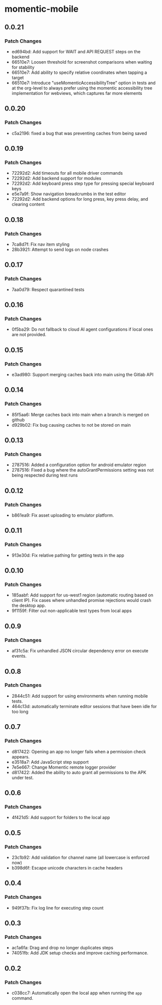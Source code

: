 # momentic-mobile

## 0.0.21

### Patch Changes

- ed694bd: Add support for WAIT and API REQUEST steps on the backend
- 66510e7: Loosen threshold for screenshot comparisons when waiting for stability
- 66510e7: Add ability to specify relative coordinates when tapping a target
- 66510e7: Introduce "useMomenticAccessibilityTree" option in tests and at the org-level to always prefer using the momentic accessibility tree implementation for webviews, which captures far more elements

## 0.0.20

### Patch Changes

- c5a2196: fixed a bug that was preventing caches from being saved

## 0.0.19

### Patch Changes

- 72292d2: Add timeouts for all mobile driver commands
- 72292d2: Add backend support for modules
- 72292d2: Add keyboard press step type for pressing special keyboard keys
- e5e7a9f: Show navigation breadcrumbs in the test editor
- 72292d2: Add backend options for long press, key press delay, and clearing content

## 0.0.18

### Patch Changes

- 7ca8d7f: Fix nav item styling
- 28b3921: Attempt to send logs on node crashes

## 0.0.17

### Patch Changes

- 7aa0d79: Respect quarantined tests

## 0.0.16

### Patch Changes

- 0f5ba29: Do not fallback to cloud AI agent configurations if local ones are not provided.

## 0.0.15

### Patch Changes

- e3ad980: Support merging caches back into main using the Gitlab API

## 0.0.14

### Patch Changes

- 85f5aa6: Merge caches back into main when a branch is merged on github
- d929b02: Fix bug causing caches to not be stored on main

## 0.0.13

### Patch Changes

- 2787516: Added a configuration option for android emulator region
- 2787516: Fixed a bug where the autoGrantPermissions setting was not being respected during test runs

## 0.0.12

### Patch Changes

- b861ea9: Fix asset uploading to emulator platform.

## 0.0.11

### Patch Changes

- 913e30d: Fix relative pathing for getting tests in the app

## 0.0.10

### Patch Changes

- 185aabf: Add support for us-west1 region (automatic routing based on client IP). Fix cases where unhandled promise rejections would crash the desktop app.
- 9f1159f: Filter out non-applicable test types from local apps

## 0.0.9

### Patch Changes

- af31c5a: Fix unhandled JSON circular dependency error on execute events.

## 0.0.8

### Patch Changes

- 2844c51: Add support for using environments when running mobile tests.
- 464c13d: automatically terminate editor sessions that have been idle for too long

## 0.0.7

### Patch Changes

- d817422: Opening an app no longer fails when a permission check appears.
- e3518a7: Add JavaScript step support
- 7e5e667: Change Momentic remote logger provider
- d817422: Added the ability to auto grant all permissions to the APK under test.

## 0.0.6

### Patch Changes

- 4f421d5: Add support for folders to the local app

## 0.0.5

### Patch Changes

- 23c1b92: Add validation for channel name (all lowercase is enforced now)
- b398d6f: Escape unicode characters in cache headers

## 0.0.4

### Patch Changes

- 949f37b: Fix log line for executing step count

## 0.0.3

### Patch Changes

- ac1a6fa: Drag and drop no longer duplicates steps
- 74051fb: Add JDK setup checks and improve caching performance.

## 0.0.2

### Patch Changes

- c038cc7: Automatically open the local app when running the `app` command.
